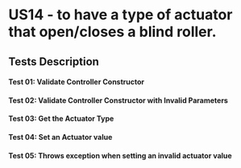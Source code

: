 # US14 -  to have a type of actuator that open/closes a blind roller.

## Tests Description

#### Test 01: Validate Controller Constructor
#### Test 02: Validate Controller Constructor with Invalid Parameters
#### Test 03: Get the Actuator Type
#### Test 04: Set an Actuator value
#### Test 05: Throws exception when setting an invalid actuator value
